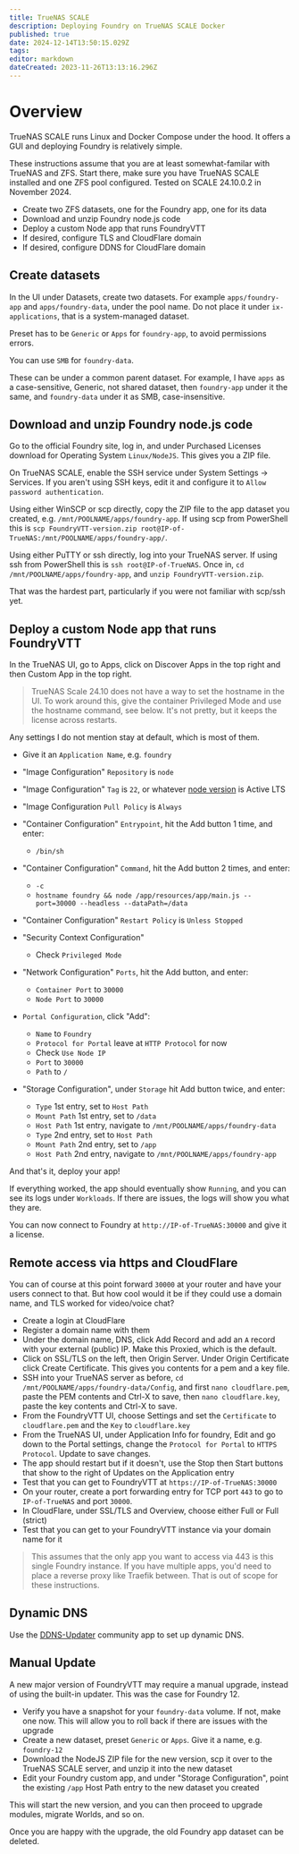 ```yaml
---
title: TrueNAS SCALE
description: Deploying Foundry on TrueNAS SCALE Docker
published: true
date: 2024-12-14T13:50:15.029Z
tags: 
editor: markdown
dateCreated: 2023-11-26T13:13:16.296Z
---
```


# Overview

TrueNAS SCALE runs Linux and Docker Compose under the hood. It offers a GUI and deploying Foundry is relatively simple.

These instructions assume that you are at least somewhat-familar with TrueNAS and ZFS. Start there, make sure you have TrueNAS SCALE installed and one ZFS pool configured. Tested on SCALE 24.10.0.2 in November 2024.

- Create two ZFS datasets, one for the Foundry app, one for its data
- Download and unzip Foundry node.js code
- Deploy a custom Node app that runs FoundryVTT
- If desired, configure TLS and CloudFlare domain
- If desired, configure DDNS for CloudFlare domain

## Create datasets

In the UI under Datasets, create two datasets. For example `apps/foundry-app` and `apps/foundry-data`, under the pool name. Do not place it under `ix-applications`, that is a system-managed dataset.

Preset has to be `Generic` or `Apps` for `foundry-app`, to avoid permissions errors.

You can use `SMB` for `foundry-data`.

These can be under a common parent dataset. For example, I have `apps` as a case-sensitive, Generic, not shared dataset, then `foundry-app` under it the same, and `foundry-data` under it as SMB, case-insensitive.

## Download and unzip Foundry node.js code

Go to the official Foundry site, log in, and under Purchased Licenses download for Operating System `Linux/NodeJS`. This gives you a ZIP file.

On TrueNAS SCALE, enable the SSH service under System Settings -> Services. If you aren't using SSH keys, edit it and configure it to `Allow password authentication`.

Using either WinSCP or scp directly, copy the ZIP file to the app dataset you created, e.g. `/mnt/POOLNAME/apps/foundry-app`. If using scp from PowerShell this is `scp FoundryVTT-version.zip root@IP-of-TrueNAS:/mnt/POOLNAME/apps/foundry-app/`.

Using either PuTTY or ssh directly, log into your TrueNAS server. If using ssh from PowerShell this is `ssh root@IP-of-TrueNAS`. Once in, `cd /mnt/POOLNAME/apps/foundry-app`, and `unzip FoundryVTT-version.zip`.

That was the hardest part, particularly if you were not familiar with scp/ssh yet.

## Deploy a custom Node app that runs FoundryVTT

In the TrueNAS UI, go to Apps, click on Discover Apps in the top right and then Custom App in the top right.

> TrueNAS Scale 24.10 does not have a way to set the hostname in the UI. To work around this, give the container Privileged Mode and use the hostname command, see below. It's not pretty, but it keeps the license across restarts.

Any settings I do not mention stay at default, which is most of them.

- Give it an `Application Name`, e.g. `foundry`
- "Image Configuration" `Repository` is `node`
- "Image Configuration" `Tag` is `22`, or whatever [node version](https://nodejs.org/en/about/previous-releases) is Active LTS
- "Image Configuration `Pull Policy` is `Always`

- "Container Configuration" `Entrypoint`, hit the Add button 1 time, and enter:
  - `/bin/sh`
- "Container Configuration" `Command`, hit the Add button 2 times, and enter:
	- `-c`
  - `hostname foundry && node /app/resources/app/main.js --port=30000 --headless --dataPath=/data`
- "Container Configuration" `Restart Policy` is `Unless Stopped`

- "Security Context Configuration"
  - Check `Privileged Mode`

- "Network Configuration" `Ports`, hit the Add button, and enter:
	- `Container Port` to `30000`
  - `Node Port` to `30000`

- `Portal Configuration`, click "Add":
  - `Name` to `Foundry`
  - `Protocol for Portal` leave at `HTTP Protocol` for now
  - Check `Use Node IP`
  - `Port` to `30000`
  - `Path` to `/`

- "Storage Configuration", under `Storage` hit Add button twice, and enter:
  - `Type` 1st entry, set to `Host Path`
  - `Mount Path` 1st entry, set to `/data`
  - `Host Path` 1st entry, navigate to `/mnt/POOLNAME/apps/foundry-data`
  - `Type` 2nd entry, set to `Host Path`
  - `Mount Path` 2nd entry, set to `/app`
  - `Host Path` 2nd entry, navigate to `/mnt/POOLNAME/apps/foundry-app`


And that's it, deploy your app!

If everything worked, the app should eventually show `Running`, and you can see its logs under `Workloads`. If there are issues, the logs will show you what they are.

You can now connect to Foundry at `http://IP-of-TrueNAS:30000` and give it a license.

## Remote access via https and CloudFlare

You can of course at this point forward `30000` at your router and have your users connect to that. But how cool would it be if they could use a domain name, and TLS worked for video/voice chat?

- Create a login at CloudFlare
- Register a domain name with them
- Under the domain name, DNS, click Add Record and add an `A` record with your external (public) IP. Make this Proxied, which is the default.
- Click on SSL/TLS on the left, then Origin Server. Under Origin Certificate click Create Certificate. This gives you contents for a pem and a key file. 
- SSH into your TrueNAS server as before, `cd /mnt/POOLNAME/apps/foundry-data/Config`, and first `nano cloudflare.pem`, paste the PEM contents and Ctrl-X to save, then `nano cloudflare.key`, paste the key contents and Ctrl-X to save.
- From the FoundryVTT UI, choose Settings and set the `Certificate` to `cloudflare.pem` and the `Key` to `cloudflare.key`
- From the TrueNAS UI, under Application Info for foundry, Edit and go down to the Portal settings, change the `Protocol for Portal` to `HTTPS Protocol`. Update to save changes.
- The app should restart but if it doesn't, use the Stop then Start buttons that show to the right of Updates on the Application entry
- Test that you can get to FoundryVTT at `https://IP-of-TrueNAS:30000`
- On your router, create a port forwarding entry for TCP port `443` to go to `IP-of-TrueNAS` and port `30000`.
- In CloudFlare, under SSL/TLS and Overview, choose either Full or Full (strict)
- Test that you can get to your FoundryVTT instance via your domain name for it

> This assumes that the only app you want to access via 443 is this single Foundry instance. If you have multiple apps, you'd need to place a reverse proxy like Traefik between. That is out of scope for these instructions.

## Dynamic DNS

Use the [DDNS-Updater](https://www.truenas.com/docs/scale/scaletutorials/apps/communityapps/ddns-updater/) community app to set up dynamic DNS.

## Manual Update

A new major version of FoundryVTT may require a manual upgrade, instead of using the built-in updater. This was the case for Foundry 12.

- Verify you have a snapshot for your `foundry-data` volume. If not, make one now. This will allow you to roll back if there are issues with the upgrade
- Create a new dataset, preset `Generic` or `Apps`. Give it a name, e.g. `foundry-12`
- Download the NodeJS ZIP file for the new version, scp it over to the TrueNAS SCALE server, and unzip it into the new dataset
- Edit your Foundry custom app, and under "Storage Configuration", point the existing `/app` Host Path entry to the new dataset you created

This will start the new version, and you can then proceed to upgrade modules, migrate Worlds, and so on.

Once you are happy with the upgrade, the old Foundry app dataset can be deleted.
